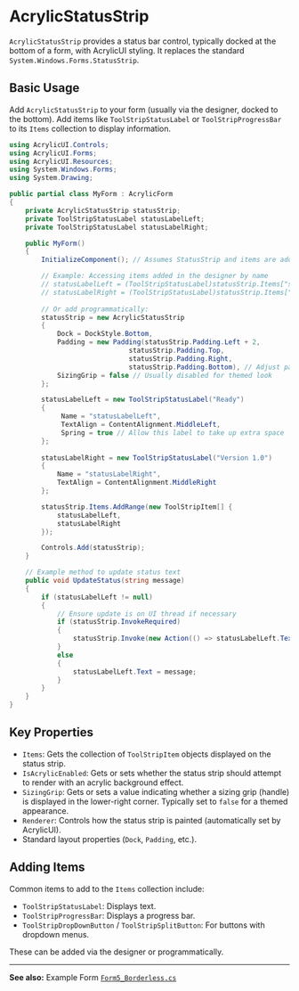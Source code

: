 # AcrylicStatusStrip

`AcrylicStatusStrip` provides a status bar control, typically docked at the bottom of a form, with AcrylicUI styling. It replaces the standard `System.Windows.Forms.StatusStrip`.

## Basic Usage

Add `AcrylicStatusStrip` to your form (usually via the designer, docked to the bottom). Add items like `ToolStripStatusLabel` or `ToolStripProgressBar` to its `Items` collection to display information.

```csharp
using AcrylicUI.Controls;
using AcrylicUI.Forms;
using AcrylicUI.Resources;
using System.Windows.Forms;
using System.Drawing;

public partial class MyForm : AcrylicForm
{
    private AcrylicStatusStrip statusStrip;
    private ToolStripStatusLabel statusLabelLeft;
    private ToolStripStatusLabel statusLabelRight;

    public MyForm()
    {
        InitializeComponent(); // Assumes StatusStrip and items are added in designer

        // Example: Accessing items added in the designer by name
        // statusLabelLeft = (ToolStripStatusLabel)statusStrip.Items["statusLabelLeft"];
        // statusLabelRight = (ToolStripStatusLabel)statusStrip.Items["statusLabelRight"];
        
        // Or add programmatically:
        statusStrip = new AcrylicStatusStrip
        {
            Dock = DockStyle.Bottom,
            Padding = new Padding(statusStrip.Padding.Left + 2, 
                              statusStrip.Padding.Top, 
                              statusStrip.Padding.Right, 
                              statusStrip.Padding.Bottom), // Adjust padding slightly
            SizingGrip = false // Usually disabled for themed look
        };

        statusLabelLeft = new ToolStripStatusLabel("Ready") 
        { 
             Name = "statusLabelLeft", 
             TextAlign = ContentAlignment.MiddleLeft, 
             Spring = true // Allow this label to take up extra space
        };
        
        statusLabelRight = new ToolStripStatusLabel("Version 1.0") 
        { 
            Name = "statusLabelRight",
            TextAlign = ContentAlignment.MiddleRight
        };

        statusStrip.Items.AddRange(new ToolStripItem[] { 
            statusLabelLeft, 
            statusLabelRight 
        });

        Controls.Add(statusStrip);
    }

    // Example method to update status text
    public void UpdateStatus(string message)
    {
        if (statusLabelLeft != null)
        {
            // Ensure update is on UI thread if necessary
            if (statusStrip.InvokeRequired)
            {
                statusStrip.Invoke(new Action(() => statusLabelLeft.Text = message));
            }
            else
            { 
                statusLabelLeft.Text = message;
            }
        }
    }
}
```

## Key Properties

*   `Items`: Gets the collection of `ToolStripItem` objects displayed on the status strip.
*   `IsAcrylicEnabled`: Gets or sets whether the status strip should attempt to render with an acrylic background effect.
*   `SizingGrip`: Gets or sets a value indicating whether a sizing grip (handle) is displayed in the lower-right corner. Typically set to `false` for a themed appearance.
*   `Renderer`: Controls how the status strip is painted (automatically set by AcrylicUI).
*   Standard layout properties (`Dock`, `Padding`, etc.).

## Adding Items

Common items to add to the `Items` collection include:
*   `ToolStripStatusLabel`: Displays text.
*   `ToolStripProgressBar`: Displays a progress bar.
*   `ToolStripDropDownButton` / `ToolStripSplitButton`: For buttons with dropdown menus.

These can be added via the designer or programmatically.

---

**See also:** Example Form [`Form5_Borderless.cs`](../../Examples/Form5_Borderless.cs) 